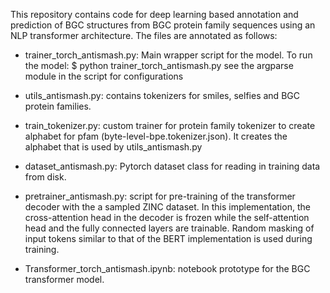 This repository contains code for deep learning based annotation and prediction of BGC structures from BGC protein family sequences using an NLP transformer architecture. The files are annotated as follows:

- trainer_torch_antismash.py: Main wrapper script for the model. To run the model:
     $ python trainer_torch_antismash.py
     see the argparse module in the script for configurations

- utils_antismash.py: contains tokenizers for smiles, selfies and BGC protein families.

- train_tokenizer.py: custom trainer for protein family tokenizer to create alphabet for pfam (byte-level-bpe.tokenizer.json). It creates the alphabet that is used by utils_antismash.py

- dataset_antismash.py: Pytorch dataset class for reading in training data from disk.

- pretrainer_antismash.py: script for pre-training of the transformer decoder with the a sampled ZINC dataset. In this implementation, the cross-attention head in the decoder is frozen while the self-attention head and the fully connected layers are  trainable. Random masking of input tokens similar to that of the BERT implementation is used during training.

- Transformer_torch_antismash.ipynb: notebook prototype for the BGC transformer model.

